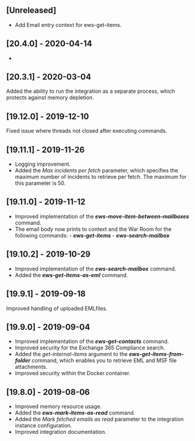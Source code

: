 ## [Unreleased]
- Add Email entry context for ews-get-items.

## [20.4.0] - 2020-04-14
-


## [20.3.1] - 2020-03-04
Added the ability to run the integration as a separate process, which protects against memory depletion.

## [19.12.0] - 2019-12-10
Fixed issue where threads not closed after executing commands.

## [19.11.1] - 2019-11-26
- Logging improvement.
- Added the *Max incidents per fetch* parameter, which specifies the maximum number of incidents to retrieve per fetch. The maximum for this parameter is 50.

## [19.11.0] - 2019-11-12
  - Improved implementation of the ***ews-move-item-between-mailboxes*** command.
  -  The email body now prints to context and the War Room for the following commands:
    - ***ews-get-items***
    - ***ews-search-mailbox***

## [19.10.2] - 2019-10-29
- Improved implementation of the ***ews-search-mailbox*** command.
- Added the ***ews-get-items-as-eml*** command.

## [19.9.1] - 2019-09-18
Improved handling of uploaded EMLfiles.

## [19.9.0] - 2019-09-04
- Improved implementation of the ***ews-get-contacts*** command.
- Improved security for the  Exchange 365 Compliance search.
- Added the *get-internal-items* argument to the ***ews-get-items-from-folder*** command, which enables you to retrieve EML and MSF file attachments.
- Improved security within the Docker container.


## [19.8.0] - 2019-08-06
  - Improved memory resource usage.
  - Added the ***ews-mark-items-as-read*** command.
  - Added the *Mark fetched emails as read* parameter to the integration instance configuration. 
  - Improved integration documentation.

